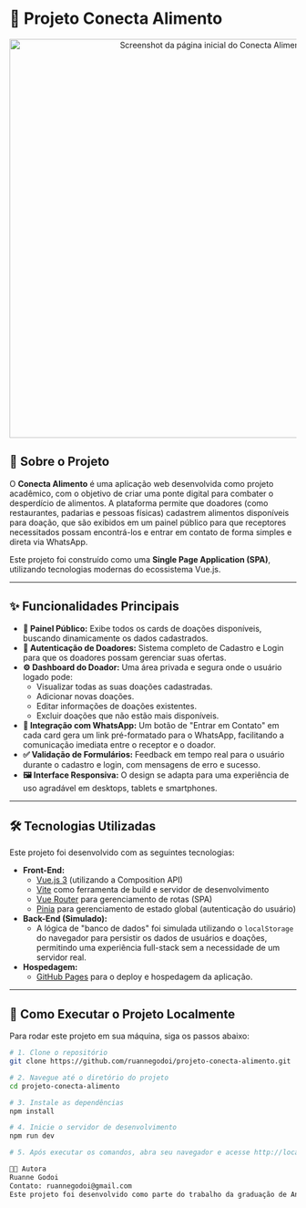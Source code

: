 # 🥗 Projeto Conecta Alimento

<p align="center">
  <!-- Dica: Tire um screenshot da sua aplicação, suba no imgur.com e cole o link da imagem aqui -->
  <img src="https://i.imgur.com/your-image-url.png" alt="Screenshot da página inicial do Conecta Alimento" width="700"/>
</p>

## 📖 Sobre o Projeto

O **Conecta Alimento** é uma aplicação web desenvolvida como projeto acadêmico, com o objetivo de criar uma ponte digital para combater o desperdício de alimentos. A plataforma permite que doadores (como restaurantes, padarias e pessoas físicas) cadastrem alimentos disponíveis para doação, que são exibidos em um painel público para que receptores necessitados possam encontrá-los e entrar em contato de forma simples e direta via WhatsApp.

Este projeto foi construído como uma **Single Page Application (SPA)**, utilizando tecnologias modernas do ecossistema Vue.js.

---

## ✨ Funcionalidades Principais

*   **🌉 Painel Público:** Exibe todos os cards de doações disponíveis, buscando dinamicamente os dados cadastrados.
*   **👤 Autenticação de Doadores:** Sistema completo de Cadastro e Login para que os doadores possam gerenciar suas ofertas.
*   **⚙️ Dashboard do Doador:** Uma área privada e segura onde o usuário logado pode:
    *   Visualizar todas as suas doações cadastradas.
    *   Adicionar novas doações.
    *   Editar informações de doações existentes.
    *   Excluir doações que não estão mais disponíveis.
*   **📱 Integração com WhatsApp:** Um botão de "Entrar em Contato" em cada card gera um link pré-formatado para o WhatsApp, facilitando a comunicação imediata entre o receptor e o doador.
*   **✅ Validação de Formulários:** Feedback em tempo real para o usuário durante o cadastro e login, com mensagens de erro e sucesso.
*   **🖼️ Interface Responsiva:** O design se adapta para uma experiência de uso agradável em desktops, tablets e smartphones.

---

## 🛠️ Tecnologias Utilizadas

Este projeto foi desenvolvido com as seguintes tecnologias:

*   **Front-End:**
    *   [Vue.js 3](https://vuejs.org/) (utilizando a Composition API)
    *   [Vite](https://vitejs.dev/) como ferramenta de build e servidor de desenvolvimento
    *   [Vue Router](https://router.vuejs.org/) para gerenciamento de rotas (SPA)
    *   [Pinia](https://pinia.vuejs.org/) para gerenciamento de estado global (autenticação do usuário)
*   **Back-End (Simulado):**
    *   A lógica de "banco de dados" foi simulada utilizando o `localStorage` do navegador para persistir os dados de usuários e doações, permitindo uma experiência full-stack sem a necessidade de um servidor real.
*   **Hospedagem:**
    *   [GitHub Pages](https://pages.github.com/) para o deploy e hospedagem da aplicação.

---

## 🚀 Como Executar o Projeto Localmente

Para rodar este projeto em sua máquina, siga os passos abaixo:

```bash
# 1. Clone o repositório
git clone https://github.com/ruannegodoi/projeto-conecta-alimento.git

# 2. Navegue até o diretório do projeto
cd projeto-conecta-alimento

# 3. Instale as dependências
npm install

# 4. Inicie o servidor de desenvolvimento
npm run dev

# 5. Após executar os comandos, abra seu navegador e acesse http://localhost:5173.

👩‍💻 Autora
Ruanne Godoi
Contato: ruannegodoi@gmail.com
Este projeto foi desenvolvido como parte do trabalho da graduação de Análise e Desenvolvimento de Sistemas na Uniritter.